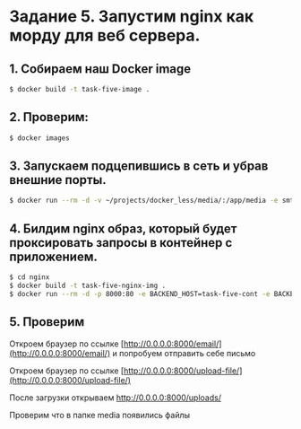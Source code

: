 # Задание 5. Запустим nginx как морду для веб сервера.

## 1. Собираем наш Docker image

```bash
$ docker build -t task-five-image .
```

## 2. Проверим:

```bash
$ docker images
```

## 3. Запускаем подцепившись в сеть и убрав внешние порты.

```bash
$ docker run --rm -d -v ~/projects/docker_less/media/:/app/media -e smtp_host=postfix -e smtp_user=user -e smtp_password=password --name task-five-cont --net examplenet task-five-image
```

## 4. Билдим nginx образ, который будет проксировать запросы в контейнер с приложением.

```bash
$ cd nginx
$ docker build -t task-five-nginx-img .
$ docker run --rm -d -p 8000:80 -e BACKEND_HOST=task-five-cont -e BACKEND_PORT=5000 --name task-five-nginx-cont --net examplenet task-five-nginx-img
```

## 5. Проверим

Откроем браузер по ссылке [http://0.0.0.0:8000/email/](http://0.0.0.0:8000/email/) и попробуем отправить себе письмо

Откроем браузер по ссылке [http://0.0.0.0:8000/upload-file/](http://0.0.0.0:8000/upload-file/)

После загрузки открываем [http://0.0.0.0:8000/uploads/<filename>](http://0.0.0.0:8000/uploads/<filename>)

Проверим что в папке media появились файлы
